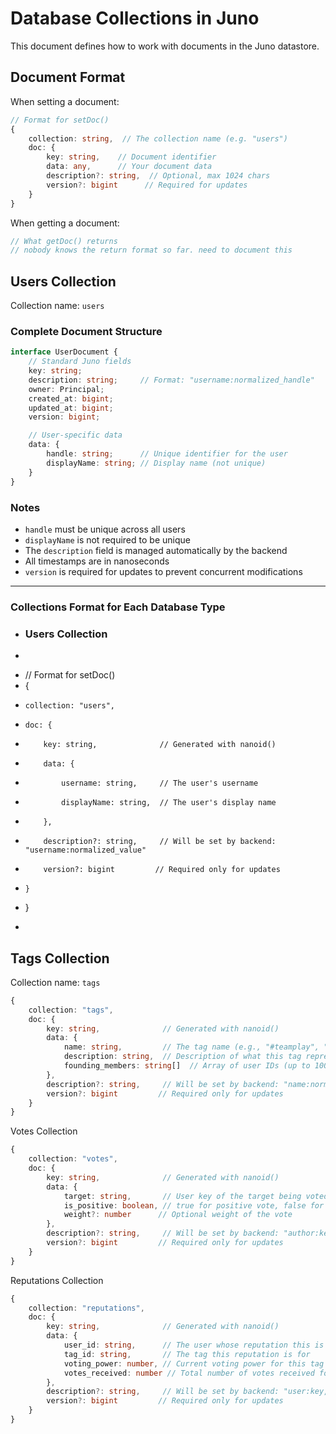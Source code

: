 # Database Collections in Juno

This document defines how to work with documents in the Juno datastore.

## Document Format

When setting a document:
```typescript
// Format for setDoc()
{
    collection: string,  // The collection name (e.g. "users")
    doc: {
        key: string,    // Document identifier
        data: any,      // Your document data
        description?: string,  // Optional, max 1024 chars
        version?: bigint      // Required for updates
    }
}
```

When getting a document:
```typescript
// What getDoc() returns
// nobody knows the return format so far. need to document this
```

## Users Collection

Collection name: `users`

### Complete Document Structure
```typescript
interface UserDocument {
    // Standard Juno fields
    key: string;
    description: string;     // Format: "username:normalized_handle"
    owner: Principal;
    created_at: bigint;
    updated_at: bigint;
    version: bigint;

    // User-specific data
    data: {
        handle: string;      // Unique identifier for the user
        displayName: string; // Display name (not unique)
    }
}
```

### Notes
- `handle` must be unique across all users
- `displayName` is not required to be unique
- The `description` field is managed automatically by the backend
- All timestamps are in nanoseconds
- `version` is required for updates to prevent concurrent modifications 

---

### Collections Format for Each Database Type


+ ### Users Collection
+ ```typescript
+ // Format for setDoc()
+ {
+     collection: "users",
+     doc: {
+         key: string,              // Generated with nanoid()
+         data: {
+             username: string,     // The user's username
+             displayName: string,  // The user's display name
+         },
+         description?: string,     // Will be set by backend: "username:normalized_value"
+         version?: bigint         // Required only for updates
+     }
+ }
+ ```

## Tags Collection

Collection name: `tags`

```typescript
{
    collection: "tags",
    doc: {
        key: string,              // Generated with nanoid()
        data: {
            name: string,         // The tag name (e.g., "#teamplay", "#crypto")
            description: string,  // Description of what this tag represents
            founding_members: string[]  // Array of user IDs (up to 100) invited as founding members
        },
        description?: string,     // Will be set by backend: "name:normalized_tag"
        version?: bigint         // Required only for updates
    }
}
```

Votes Collection

```typescript
{
    collection: "votes",
    doc: {
        key: string,              // Generated with nanoid()
        data: {
            target: string,       // User key of the target being voted on
            is_positive: boolean, // true for positive vote, false for negative
            weight?: number      // Optional weight of the vote
        },
        description?: string,     // Will be set by backend: "author:key,target:key"
        version?: bigint         // Required only for updates
    }
}
```

Reputations Collection
```typescript
{
    collection: "reputations",
    doc: {
        key: string,              // Generated with nanoid()
        data: {
            user_id: string,      // The user whose reputation this is
            tag_id: string,       // The tag this reputation is for
            voting_power: number, // Current voting power for this tag
            votes_received: number // Total number of votes received for this tag
        },
        description?: string,     // Will be set by backend: "user:key,tag:key"
        version?: bigint         // Required only for updates
    }
}